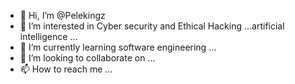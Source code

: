 - 👋 Hi, I’m @Pelekingz
- 👀 I’m interested in Cyber security and Ethical Hacking ...artificial intelligence ...
- 🌱 I’m currently learning software engineering ...
- 💞️ I’m looking to collaborate on ...
- 📫 How to reach me ...

<!---
Pelekingz/Pelekingz is a ✨ special ✨ repository because its `README.md` (this file) appears on your GitHub profile.
You can click the Preview link to take a look at your changes.
--->
